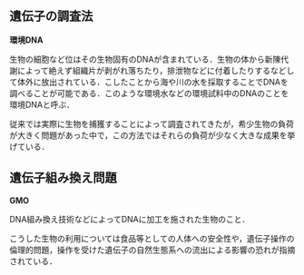 

## 遺伝子の調査法

**環境DNA**

生物の細胞など位はその生物固有のDNAが含まれている．生物の体から新陳代謝によって絶えず組織片が剥がれ落ちたり，排泄物などに付着したりするなどして体外に放出されている．こしたことから海や川の水を採取することでDNAを調べることが可能である．このような環境水などの環境試料中のDNAのことを環境DNAと呼ぶ．

従来では実際に生物を捕獲することによって調査されてきたが，希少生物の負荷が大きく問題があった中で，この方法ではそれらの負荷が少なく大きな成果を挙げている．



## 遺伝子組み換え問題

**GMO**

DNA組み換え技術などによってDNAに加工を施された生物のこと．

こうした生物の利用については食品等としての人体への安全性や，遺伝子操作の倫理的問題，操作を受けた遺伝子の自然生態系への流出による影響の恐れが指摘されている．